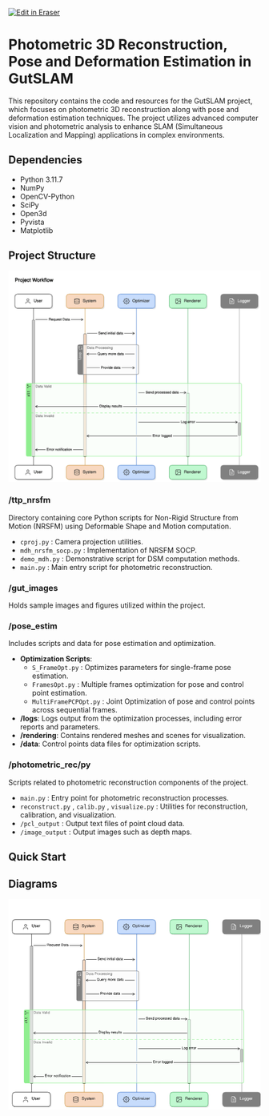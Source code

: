 <p><a target="_blank" href="https://app.eraser.io/workspace/m4vfOuvxwAZvp35jmydA" id="edit-in-eraser-github-link"><img alt="Edit in Eraser" src="https://firebasestorage.googleapis.com/v0/b/second-petal-295822.appspot.com/o/images%2Fgithub%2FOpen%20in%20Eraser.svg?alt=media&amp;token=968381c8-a7e7-472a-8ed6-4a6626da5501"></a></p>

# Photometric 3D Reconstruction, Pose and Deformation Estimation in GutSLAM
This repository contains the code and resources for the GutSLAM project, which focuses on photometric 3D reconstruction along with pose and deformation estimation techniques. The project utilizes advanced computer vision and photometric analysis to enhance SLAM (Simultaneous Localization and Mapping) applications in complex environments.

## Dependencies
- Python 3.11.7
- NumPy
- OpenCV-Python
- SciPy
- Open3d
- Pyvista
- Matplotlib
## Project Structure
![image.png](/.eraser/m4vfOuvxwAZvp35jmydA___8QpfK1JLq0ZBFf9iXkdFQSwJAXI2___ZKOgp3npKJZu_rSum6usv.png "image.png")



### **/ttp_nrsfm**
Directory containing core Python scripts for Non-Rigid Structure from Motion (NRSFM) using Deformable Shape and Motion computation.

- `cproj.py` : Camera projection utilities.
- `mdh_nrsfm_socp.py` : Implementation of NRSFM SOCP.
- `demo_mdh.py` : Demonstrative script for DSM computation methods.
- `main.py` : Main entry script for photometric reconstruction.
### **/gut_images**
Holds sample images and figures utilized within the project.

### **/pose_estim**
Includes scripts and data for pose estimation and optimization.

- **Optimization Scripts**:
    - `S_FrameOpt.py` : Optimizes parameters for single-frame pose estimation.
    - `FramesOpt.py` : Multiple frames optimization for pose and control point estimation.
    - `MultiFramePCPOpt.py` : Joint Optimization of pose and control points across sequential frames.
- **/logs**: Logs output from the optimization processes, including error reports and parameters.
- **/rendering**: Contains rendered meshes and scenes for visualization.
- **/data**: Control points data files for optimization scripts.
### **/photometric_rec/py**
Scripts related to photometric reconstruction components of the project.

- `main.py` : Entry point for photometric reconstruction processes.
- `reconstruct.py` , `calib.py` , `visualize.py` : Utilities for reconstruction, calibration, and visualization.
- `/pcl_output` : Output text files of point cloud data.
- `/image_output` : Output images such as depth maps.
## Quick Start



<!-- eraser-additional-content -->
## Diagrams
<!-- eraser-additional-files -->
<a href="/README-Project Workflow-1.eraserdiagram" data-element-id="rqRQfe4xZ9uwBx9FAw-if"><img src="/.eraser/m4vfOuvxwAZvp35jmydA___8QpfK1JLq0ZBFf9iXkdFQSwJAXI2___---diagram----61e4a6b63ef5d4daf26bf965b00ca3ae-Project-Workflow.png" alt="" data-element-id="rqRQfe4xZ9uwBx9FAw-if" /></a>
<!-- end-eraser-additional-files -->
<!-- end-eraser-additional-content -->
<!--- Eraser file: https://app.eraser.io/workspace/m4vfOuvxwAZvp35jmydA --->